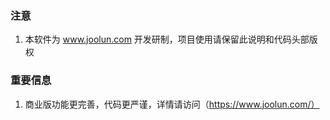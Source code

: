 
### 注意
1. 本软件为 www.joolun.com 开发研制，项目使用请保留此说明和代码头部版权

### 重要信息
1. 商业版功能更完善，代码更严谨，详情请访问（https://www.joolun.com/）